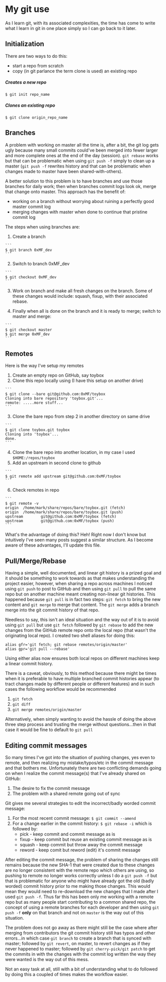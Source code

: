 My git use
==========

As I learn git, with its associated complexities, the time has come to write what I learn in git
in one place simply so I can go back to it later.

Initialization
---------------

There are two ways to do this:

  * start a repo from scratch
  * copy (in git parlance the term clone is used) an existing repo

##### Creates a new repo
```
$ git init repo_name
```

##### Clones an existing repo
```
$ git clone origin_repo_name
```

Branches
--------

A problem with working on master all the time is, after a bit, the git log gets ugly because many
small commits could've been merged into fewer larger and more complete ones at the end of the day
(session). ```git rebase``` works but that can be problematic when using ```git push -f``` simply to
clean up a master (```git push -f``` rewrites history and that can be problematic when changes made
to master have been shared-with-others). 

A better solution to this problem is to have branches and use those branches for daily work; then
when branches commit logs look ok, merge that change onto master. This approach has the benefit of:

  * working on a branch without worrying about ruining a perfectly good master commit log
  * merging changes with master when done to continue that pristine commit log

The steps when using branches are:

  1. Create a branch

    ```
    $ git branch 0xMF_dev
    ```

  2. Switch to branch 0xMF_dev

    ```
    $ git checkout 0xMF_dev
    ```

  3. Work on branch and make all fresh changes on the branch. Some of these changes would include:
     squash, fixup, with their associated rebase.

  4. Finally when all is done on the branch and it is ready to merge; switch to master and merge:

    ```
    $ git checkout master
    $ git merge 0xMF_dev
    ```


Remotes
-------

Here is the way I've setup my remotes

  1. Create an empty repo on GitHub, say toybox
  2. Clone this repo locally using (I have this setup on another drive)

    ```
    $ git clone --bare git@github.com:0xMF/toybox
    Cloning into bare repository 'toybox.git'...
    remote: .....more stuff...
    ```

  3. Clone the bare repo from step 2 in another directory on same drive

    ```
    $ git clone toybox.git toybox
    Cloning into 'toybox'...
    done.
    ```

  4. Clone the bare repo into another location, in my case I used ```$HOME:/repos/toybox```
  5. Add an upstream in second clone to github
    
    ```
    $ git remote add upstream git@github.com:0xMF/toybox
    ```

  6. Check remotes in repo

    ```
    $ git remote -v
    origin  /home/mark/share/repos/bare/toybox.git (fetch)
    origin  /home/mark/share/repos/bare/toybox.git (push)
    upstream        git@github.com:0xMF/toybox (fetch)
    upstream        git@github.com:0xMF/toybox (push)
    ```

What's the advantage of doing this? Heh! Right now I don't know but intuitively I've seen many posts
suggest a similar structure. As I become aware of these advantages, I'll update this file.


Pull/Merge/Rebase
-----------------

Having a simple, well documented, and linear git history is a prized
goal and it should be something to work towards as that makes
understanding the project easier, however, when sharing a repo across
machines I noticed using `git push` to post to GitHub and then using
`git pull` to pull the same repo but on another machine meant creating
non-linear git histories. This happened because `git pull` is in fact
two steps: `git fetch` to bring the new content and `git merge` to merge
that content. The `git merge` adds a branch merge into the git commit
history of that repo.

Needless to say, this isn't an ideal situation and the way out of it is
to avoid using `git pull` but use `git fetch` followed by `git rebase`
to add the new changes from the GitHub remote repo onto the local repo
(that wasn't the originating local repo). I created two shell aliases
for doing this:

```
alias gfr='git fetch; git rebase remotes/origin/master'
alias gpr='git pull --rebase'
```

Using either alias now ensures both local repos on different machines
keep a linear commit history. 

There is a caveat, obviously, to this method because there might be
times when it is preferable to have multiple branched commit histories
appear (to tract changes made by different people or different features)
and in such cases the following workflow would be recommended

1. `git fetch`
2. `git diff`   
3. `git merge remotes/origin/master`

Alternatively, when simply wanting to avoid the hassle of doing the
above three step process and trusting the merge without questions...then
in that case it would be fine to default to `git pull`


Editing commit messages
-----------------------

So many times I've got into the situation of pushing changes, yes even
to remote, and then realizing my mistake/typos/etc in the commit message
and that bothers me. Unfortunately there are two conflicting demands
going on when I realize the commit message(s) that I've already shared
on GitHub:

  1. The desire to fix the commit message
  2. The problem with a shared remote going out of sync

Git gives me several strategies to edit the incorrect/badly worded
commit message:

  1. For the most recent commit message: `$ git commit --amend`
  2. For a change earlier in the commit history: `$ git rebase -i` which
     is followed by:
      * pick - keep commit and commit message as is
      * fixup - keep commit but reuse an existing commit message as is
      * squash - keep commit but throw away the commit message
      * reword - keep comit but reword (edit) it's commit message

After editing the commit message, the problem of sharing the changes
still remains because the new SHA-1 that were created due to these
changes are no longer consistent with the remote repo which others are
using, so pushing to remote no longer works correctly unless I do a `git
push -f` but that is problematic for anyone who might have already got
the old (badly worded) commit history prior to me making those changes.
This would mean they would need to re-download the new changes that I
made after I used `git push -f`. Thus far this has been only me working
with a remote repo but as many people start contributing to a common
shared repo, the concept of using a remote branches for each developer
and then using `git push -f` **only** on that branch and not on `master`
is the way out of this situation.

The problem does not go away as there might still be the case where
after merging from contributors the git commit history still has typos
and other errors...in which case `git branch` to create a branch that is
synced with master; followed by `git revert`, on master, to revert
changes as if they never happened to master; followed by `git
cherry-pick/git patch` to get the commits in with the changes with the
commit log written the way they were wanted is the way out of this mess.

Not an easy task at all, still with a bit of understanding what to do
followed by doing this a coupled of times makes the workflow easier.

<!--
# vim: spell:ft=markdown:nonu:nowrap:colorcolumn=0
-->
